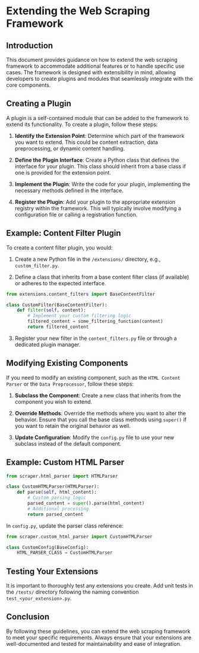 # Extending the Web Scraping Framework

## Introduction

This document provides guidance on how to extend the web scraping framework to accommodate additional features or to handle specific use cases. The framework is designed with extensibility in mind, allowing developers to create plugins and modules that seamlessly integrate with the core components.

## Creating a Plugin

A plugin is a self-contained module that can be added to the framework to extend its functionality. To create a plugin, follow these steps:

1. **Identify the Extension Point**: Determine which part of the framework you want to extend. This could be content extraction, data preprocessing, or dynamic content handling.

2. **Define the Plugin Interface**: Create a Python class that defines the interface for your plugin. This class should inherit from a base class if one is provided for the extension point.

3. **Implement the Plugin**: Write the code for your plugin, implementing the necessary methods defined in the interface.

4. **Register the Plugin**: Add your plugin to the appropriate extension registry within the framework. This will typically involve modifying a configuration file or calling a registration function.

## Example: Content Filter Plugin

To create a content filter plugin, you would:

1. Create a new Python file in the `/extensions/` directory, e.g., `custom_filter.py`.

2. Define a class that inherits from a base content filter class (if available) or adheres to the expected interface.

```python
from extensions.content_filters import BaseContentFilter

class CustomFilter(BaseContentFilter):
    def filter(self, content):
        # Implement your custom filtering logic
        filtered_content = some_filtering_function(content)
        return filtered_content
```

3. Register your new filter in the `content_filters.py` file or through a dedicated plugin manager.

## Modifying Existing Components

If you need to modify an existing component, such as the `HTML Content Parser` or the `Data Preprocessor`, follow these steps:

1. **Subclass the Component**: Create a new class that inherits from the component you wish to extend.

2. **Override Methods**: Override the methods where you want to alter the behavior. Ensure that you call the base class methods using `super()` if you want to retain the original behavior as well.

3. **Update Configuration**: Modify the `config.py` file to use your new subclass instead of the default component.

## Example: Custom HTML Parser

```python
from scraper.html_parser import HTMLParser

class CustomHTMLParser(HTMLParser):
    def parse(self, html_content):
        # Custom parsing logic
        parsed_content = super().parse(html_content)
        # Additional processing
        return parsed_content
```

In `config.py`, update the parser class reference:

```python
from scraper.custom_html_parser import CustomHTMLParser

class CustomConfig(BaseConfig):
    HTML_PARSER_CLASS = CustomHTMLParser
```

## Testing Your Extensions

It is important to thoroughly test any extensions you create. Add unit tests in the `/tests/` directory following the naming convention `test_<your_extension>.py`.

## Conclusion

By following these guidelines, you can extend the web scraping framework to meet your specific requirements. Always ensure that your extensions are well-documented and tested for maintainability and ease of integration.

